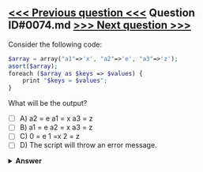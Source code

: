 [<<< Previous question <<<](0073.md)   Question ID#0074.md   [>>> Next question >>>](0075.md)
---

Consider the following code:
```php
$array = array("a1"=>'x', "a2"=>'e', "a3"=>'z');
asort($array);
foreach ($array as $keys => $values) {
    print "$keys = $values";
}
```
What will be the output?

- [ ] A) a2 = e a1 = x a3 = z
- [ ] B) a1 = e a2 = x a3 = z
- [ ] C) 0 = e 1 =x 2 = z
- [ ] D) The script will throw an error message.

<details><summary><b>Answer</b></summary>
<p>
  Answer: <strong>A</strong>
</p>
</details>
